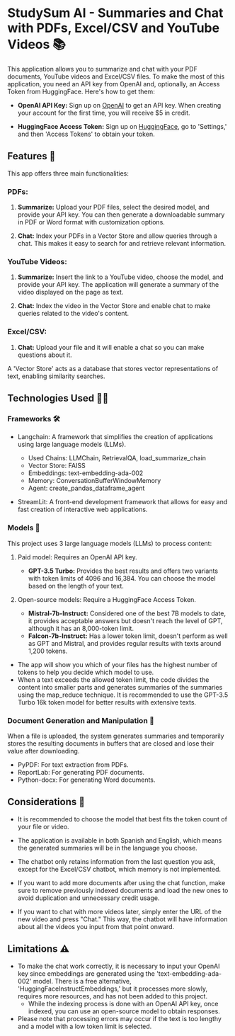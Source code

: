 # StudySum AI - Summaries and Chat with PDFs, Excel/CSV and YouTube Videos 📚

This application allows you to summarize and chat with your PDF documents, YouTube videos and Excel/CSV files. To make the most of this application, you need an API key from OpenAI and, optionally, an Access Token from HuggingFace. Here's how to get them:

- **OpenAI API Key:** Sign up on [OpenAI](https://openai.com/) to get an API key. When creating your account for the first time, you will receive $5 in credit.

- **HuggingFace Access Token:** Sign up on [HuggingFace](https://huggingface.co/), go to 'Settings,' and then 'Access Tokens' to obtain your token.

## Features 🔧

This app offers three main functionalities:

### PDFs:

1. **Summarize:** Upload your PDF files, select the desired model, and provide your API key. You can then generate a downloadable summary in PDF or Word format with customization options.

2. **Chat:** Index your PDFs in a Vector Store and allow queries through a chat. This makes it easy to search for and retrieve relevant information.

### YouTube Videos:

1. **Summarize:** Insert the link to a YouTube video, choose the model, and provide your API key. The application will generate a summary of the video displayed on the page as text.

2. **Chat:** Index the video in the Vector Store and enable chat to make queries related to the video's content.

### Excel/CSV:
1. **Chat:** Upload your file and it will enable a chat so you can make questions about it.
   
A 'Vector Store' acts as a database that stores vector representations of text, enabling similarity searches.

## Technologies Used 👨‍💻
### Frameworks 🛠️
- Langchain: A framework that simplifies the creation of applications using large language models (LLMs).
  - Used Chains: LLMChain, RetrievalQA, load_summarize_chain
  - Vector Store: FAISS
  - Embeddings: text-embedding-ada-002
  - Memory: ConversationBufferWindowMemory
  - Agent: create_pandas_dataframe_agent

- StreamLit: A front-end development framework that allows for easy and fast creation of interactive web applications.

### Models 🤖

This project uses 3 large language models (LLMs) to process content:

1. Paid model: Requires an OpenAI API key.
   - **GPT-3.5 Turbo:** Provides the best results and offers two variants with token limits of 4096 and 16,384. You can choose the model based on the length of your text.

2. Open-source models: Require a HuggingFace Access Token.
   - **Mistral-7b-Instruct:** Considered one of the best 7B models to date, it provides acceptable answers but doesn't reach the level of GPT, although it has an 8,000-token limit.
   - **Falcon-7b-Instruct:** Has a lower token limit, doesn't perform as well as GPT and Mistral, and provides regular results with texts around 1,200 tokens.

- The app will show you which of your files has the highest number of tokens to help you decide which model to use.
- When a text exceeds the allowed token limit, the code divides the content into smaller parts and generates summaries of the summaries using the map_reduce technique. It is recommended to use the GPT-3.5 Turbo 16k token model for better results with extensive texts.

### Document Generation and Manipulation 📄
When a file is uploaded, the system generates summaries and temporarily stores the resulting documents in buffers that are closed and lose their value after downloading.

- PyPDF: For text extraction from PDFs.
- ReportLab: For generating PDF documents.
- Python-docx: For generating Word documents.

## Considerations 📍

- It is recommended to choose the model that best fits the token count of your file or video.

- The application is available in both Spanish and English, which means the generated summaries will be in the language you choose.

- The chatbot only retains information from the last question you ask, except for the Excel/CSV chatbot, which memory is not implemented.

- If you want to add more documents after using the chat function, make sure to remove previously indexed documents and load the new ones to avoid duplication and unnecessary credit usage.

- If you want to chat with more videos later, simply enter the URL of the new video and press "Chat." This way, the chatbot will have information about all the videos you input from that point onward.

## Limitations ⚠️

- To make the chat work correctly, it is necessary to input your OpenAI key since embeddings are generated using the 'text-embedding-ada-002' model. There is a free alternative, 'HuggingFaceInstructEmbeddings,' but it processes more slowly, requires more resources, and has not been added to this project. 
  - While the indexing process is done with an OpenAI API key, once indexed, you can use an open-source model to obtain responses.
- Please note that processing errors may occur if the text is too lengthy and a model with a low token limit is selected.

